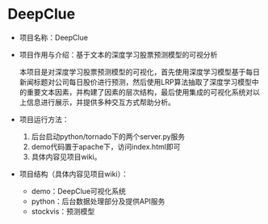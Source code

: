 # DeepClue
- 项目名称：DeepClue
- 项目作用与介绍：基于文本的深度学习股票预测模型的可视分析

  本项目是对深度学习股票预测模型的可视化，首先使用深度学习模型基于每日新闻标题对公司每日股价进行预测，然后使用LRP算法抽取了深度学习模型中的重要文本因素，并构建了因素的层次结构，最后使用集成的可视化系统对以上信息进行展示，并提供多种交互方式帮助分析。
  
- 项目运行方法：
	1. 后台启动python/tornado下的两个server.py服务
	2. demo代码置于apache下，访问index.html即可
	3. 具体内容见项目wiki。

- 项目结构（具体内容见项目wiki）：
	- demo：DeepClue可视化系统
	- python：后台数据处理部分及提供API服务
	- stockvis：预测模型
